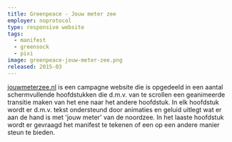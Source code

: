 ```yaml
---
title: Greenpeace - Jouw meter zee
employer: noprotocol
type: responsive website
tags:
  - manifest
  - greensock
  - pixi
image: greenpeace-jouw-meter-zee.png
released: 2015-03
---
```


[jouwmeterzee.nl](http://http://jouwmeterzee.nl) is een campagne website die is opgedeeld in een aantal schermvullende hoofdstukken die d.m.v. van te scrollen een geanimeerde transitie maken van het ene naar het andere hoofdstuk.
In elk hoofdstuk wordt er d.m.v. tekst ondersteund door animaties en geluid uitlegt wat er aan de hand is met 'jouw meter' van de noordzee.
In het laaste hoofdstuk wordt er gevraagd het manifest te tekenen of een op een andere manier steun te bieden.
